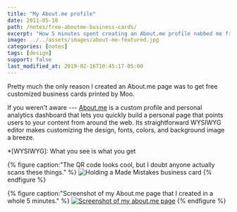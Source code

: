 ```yaml
---
title: "My About.me profile"
date: 2011-05-10
path: /notes/free-aboutme-business-cards/
excerpt: "How 5 minutes spent creating an About.me profile nabbed me free Moo business cards of my own design."
image: ../../assets/images/about-me-featured.jpg
categories: [notes]
tags: [design]
support: false
last_modified_at: 2019-02-16T10:45:17-05:00
---
```


Pretty much the only reason I created an About.me page was to get free customized business cards printed by Moo.

If you weren't aware --- [About.me](https://about.me) is a custom profile and personal analytics dashboard that lets you quickly build a personal page that points users to your content from around the web. Its straightforward WYSIWYG editor makes customizing the design, fonts, colors, and background image a breeze.

*[WYSIWYG]: What you see is what you get

{% figure caption:"The QR code looks cool, but I doubt anyone actually scans these things." %}
![Holding a Made Mistakes business card](../../assets/images/michael-rose-business-card-qr-620x413.jpg)
{% endfigure %}

{% figure caption:"Screenshot of my About.me page that I created in a whole 5 minutes." %}
[![Screenshot of my about.me page](../../assets/images/michael-rose-about-me-620x349.jpg)](https://about.me/michael.rose)
{% endfigure %}
